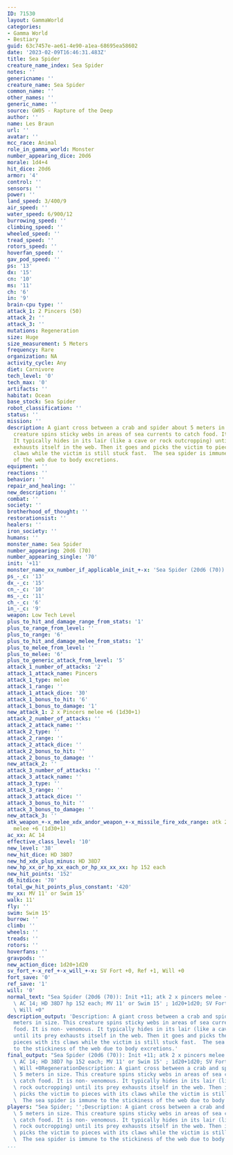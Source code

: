 ```yaml
---
ID: 71530
layout: GammaWorld
categories:
- Gamma World
- Bestiary
guid: 63c7457e-ae61-4e90-a1ea-68695ea58602
date: '2023-02-09T16:46:31.483Z'
title: Sea Spider
creature_name_index: Sea Spider
notes: ''
genericname: ''
creature_name: Sea Spider
common_name: ''
other_names: ''
generic_name: ''
source: GW05 - Rapture of the Deep
author: ''
name: Les Braun
url: ''
avatar: ''
mcc_race: Animal
role_in_gamma_world: Monster
number_appearing_dice: 20d6
morale: 1d4+4
hit_dice: 20d6
armor: '4'
control: ''
sensors: ''
power: ''
land_speed: 3/400/9
air_speed: ''
water_speed: 6/900/12
burrowing_speed: ''
climbing_speed: ''
wheeled_speed: ''
tread_speed: ''
rotors_speed: ''
hoverfan_speed: ''
gav_pod_speed: ''
ps: '13'
dx: '15'
cn: '10'
ms: '11'
ch: '6'
in: '9'
brain-cpu type: ''
attack_1: 2 Pincers (50)
attack_2: ''
attack_3: ''
mutations: Regeneration
size: Huge
size_measurement: 5 Meters
frequency: Rare
organization: NA
activity_cycle: Any
diet: Carnivore
tech_level: '0'
tech_max: '0'
artifacts: ''
habitat: Ocean
base_stock: Sea Spider
robot_classification: ''
status: ''
mission: ''
description: A giant cross between a crab and spider about 5 meters in size. This
  creature spins sticky webs in areas of sea currents to catch food. It is non- venomous.
  It typically hides in its lair (like a cave or rock outcropping) until its prey
  exhausts itself in the web. Then it goes and picks the victim to pieces with its
  claws while the victim is still stuck fast.  The sea spider is immune to the stickiness
  of the web due to body excretions.
equipment: ''
reactions: ''
behavior: ''
repair_and_healing: ''
new_description: ''
combat: ''
society: ''
brotherhood_of_thought: ''
restorationsist: ''
healers: ''
iron_society: ''
humans: ''
monster_name: Sea Spider
number_appearing: 20d6 (70)
number_appearing_single: '70'
init: '+11'
monster_name_xx_number_if_applicable_init_+-x: 'Sea Spider (20d6 (70)): Init +11'
ps_-_c: '13'
dx_-_c: '15'
cn_-_c: '10'
ms_-_c: '11'
ch_-_c: '6'
in_-_c: '9'
weapon: Low Tech Level
plus_to_hit_and_damage_range_from_stats: '1'
plus_to_range_from_level: ''
plus_to_range: '6'
plus_to_hit_and_damage_melee_from_stats: '1'
plus_to_melee_from_level: ''
plus_to_melee: '6'
plus_to_generic_attack_from_level: '5'
attack_1_number_of_attacks: '2'
attack_1_attack_name: Pincers
attack_1_type: melee
attack_1_range: ''
attack_1_attack_dice: '30'
attack_1_bonus_to_hit: '6'
attack_1_bonus_to_damage: '1'
new_attack_1: 2 x Pincers melee +6 (1d30+1)
attack_2_number_of_attacks: ''
attack_2_attack_name: ''
attack_2_type: ''
attack_2_range: ''
attack_2_attack_dice: ''
attack_2_bonus_to_hit: ''
attack_2_bonus_to_damage: ''
new_attack_2: ''
attack_3_number_of_attacks: ''
attack_3_attack_name: ''
attack_3_type: ''
attack_3_range: ''
attack_3_attack_dice: ''
attack_3_bonus_to_hit: ''
attack_3_bonus_to_damage: ''
new_attack_3: ''
atk_weapon_+-x_melee_xdx_andor_weapon_+-x_missile_fire_xdx_range: atk 2 x pincers
  melee +6 (1d30+1)
ac_xx: AC 14
effective_class_level: '10'
new_level: '38'
new_hit_dice: HD 38D7
new_hd_xdx_plus_minus: HD 38D7
new_hp_xx_or_hp_xx_each_or_hp_xx_xx_xx: hp 152 each
new_hit_points: '152'
d6_hitdice: '70'
total_gw_hit_points_plus_constant: '420'
mv_xx: MV 11' or Swim 15'
walk: 11'
fly: ''
swim: Swim 15'
burrow: ''
climb: ''
wheels: ''
treads: ''
rotors: ''
hoverfans: ''
gravpods: ''
new_action_dice: 1d20+1d20
sv_fort_+-x_ref_+-x_will_+-x: SV Fort +0, Ref +1, Will +0
fort_save: '0'
ref_save: '1'
will: '0'
normal_text: "Sea Spider (20d6 (70)): Init +11; atk 2 x pincers melee +6 (1d30+1);\
  \ AC 14; HD 38D7 hp 152 each; MV 11' or Swim 15' ; 1d20+1d20; SV Fort +0, Ref +1,\
  \ Will +0"
description_output: 'Description: A giant cross between a crab and spider about 5
  meters in size. This creature spins sticky webs in areas of sea currents to catch
  food. It is non- venomous. It typically hides in its lair (like a cave or rock outcropping)
  until its prey exhausts itself in the web. Then it goes and picks the victim to
  pieces with its claws while the victim is still stuck fast.  The sea spider is immune
  to the stickiness of the web due to body excretions.'
final_output: "Sea Spider (20d6 (70)): Init +11; atk 2 x pincers melee +6 (1d30+1);\
  \ AC 14; HD 38D7 hp 152 each; MV 11' or Swim 15' ; 1d20+1d20; SV Fort +0, Ref +1,\
  \ Will +0RegenerationDescription: A giant cross between a crab and spider about\
  \ 5 meters in size. This creature spins sticky webs in areas of sea currents to\
  \ catch food. It is non- venomous. It typically hides in its lair (like a cave or\
  \ rock outcropping) until its prey exhausts itself in the web. Then it goes and\
  \ picks the victim to pieces with its claws while the victim is still stuck fast.\
  \  The sea spider is immune to the stickiness of the web due to body excretions."
players: "Sea Spider; '';Description: A giant cross between a crab and spider about\
  \ 5 meters in size. This creature spins sticky webs in areas of sea currents to\
  \ catch food. It is non- venomous. It typically hides in its lair (like a cave or\
  \ rock outcropping) until its prey exhausts itself in the web. Then it goes and\
  \ picks the victim to pieces with its claws while the victim is still stuck fast.\
  \  The sea spider is immune to the stickiness of the web due to body excretions.|"
...
```

